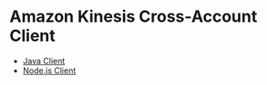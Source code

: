 # Amazon Kinesis Cross-Account Client
* [Java Client](../../tree/java)
* [Node.js Client](../../tree/node)
